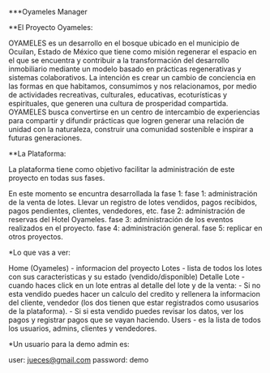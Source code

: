 ***Oyameles Manager

**El Proyecto Oyameles:

OYAMELES es un desarrollo en el bosque ubicado en el municipio de Ocuilan, Estado de México que tiene como misión regenerar el espacio en el que se encuentra y contribuir a la transformación del desarrollo inmobiliario mediante un modelo basado en prácticas regenerativas y sistemas colaborativos. La intención es crear un cambio de conciencia en las formas en que habitamos, consumimos y nos relacionamos, por medio de actividades recreativas, culturales, educativas, ecoturísticas y espirituales, que generen una cultura de prosperidad compartida. OYAMELES busca convertirse en un centro de intercambio de experiencias para compartir y difundir prácticas que logren generar una relación de unidad con la naturaleza, construir una comunidad sostenible e inspirar a futuras generaciones.

**La Plataforma:

La plataforma tiene como objetivo facilitar la administración de este proyecto en todas sus fases. 

En este momento se encuntra desarrollada la fase 1:
    fase 1: administración de la venta de lotes. Llevar un registro de lotes vendidos, pagos recibidos, pagos pendientes, clientes, vendedores, etc.
    fase 2: administración de reservas del Hotel Oyameles.
    fase 3: administración de los eventos realizados en el proyecto.
    fase 4: administración general.
    fase 5: replicar en otros proyectos.
    
*Lo que vas a ver:

Home (Oyameles) - informacion del proyecto
Lotes - lista de todos los lotes con sus caracteristicas y su estado (vendido/disponible)
    Detalle Lote - cuando haces click en un lote entras al detalle del lote y de la venta:
        - Si no esta vendido puedes hacer un calculo del credito y rellenera la informacion del cliente, vendedor (los dos tienen que estar registrados como                    ususarios de la plataforma).
        - Si si esta vendido puedes revisar los datos, ver los pagos y registrar pagos que se vayan haciendo.
Users - es la lista de todos los usuarios, admins, clientes y vendedores.

*Un usuario para la demo admin es:

user: jueces@gmail.com
password: demo


